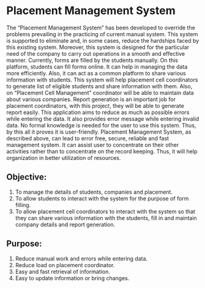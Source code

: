 # Placement Management System

The “Placement Management System” has been developed to override the problems prevailing in the practicing of current manual system. This system is supported to eliminate and, in some cases, reduce the hardships faced by this existing system. Moreover, this system is designed for the particular need of the company to carry out operations in a smooth and effective manner.
Currently, forms are filled by the students manually. On this platform, students can fill forms online. It can help in managing the data more efficiently. Also, it can act as a common platform to share various information with students. This system will help placement cell coordinators to generate list of eligible students and share information with them. Also, on “Placement Cell Management” coordinator will be able to maintain data about various companies. Report generation is an important job for placement coordinators, with this project, they will be able to generate report easily.
This application aims to reduce as much as possible errors while entering the data. It also provides error message while entering invalid data. No formal knowledge is needed for the user to use this system. Thus, by this all it proves it is user-friendly. Placement Management System, as described above, can lead to error free, secure, reliable and fast management system. It can assist user to concentrate on their other activities rather than to concentrate on the record keeping. Thus, it will help organization in better utilization of resources.

## Objective:
1.	To manage the details of students, companies and placement.
2.	To allow students to interact with the system for the purpose of form filling.
3.	To allow placement cell coordinators to interact with the system so that they can share various information with the students, fill in and maintain company details and report generation.

## Purpose:
1.	Reduce manual work and errors while entering data.
2.	Reduce load on placement coordinator.
3.	Easy and fast retrieval of information.
4.	Easy to update information or bring changes.

